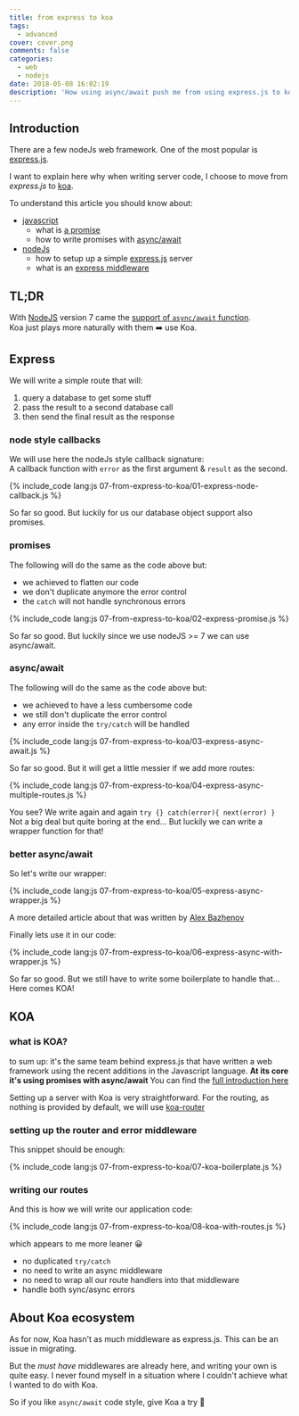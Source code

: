 ```yaml
---
title: from express to koa
tags:
  - advanced
cover: cover.png
comments: false
categories:
  - web
  - nodejs
date: 2018-05-08 16:02:19
description: 'How using async/await push me from using express.js to koa framework'
---
```



## Introduction

There are a few nodeJs web framework. One of the most popular is [express.js](https://expressjs.com/).

I want to explain here why when writing server code, I choose to move from *express.js* to [koa](https://koajs.com/).

<!-- more -->

To understand this article you should know about:

- [javascript](https://developer.mozilla.org/bm/docs/Web/JavaScript)
  - what is [a promise](https://developer.mozilla.org/en-US/docs/Web/JavaScript/Reference/Global_Objects/Promise)
  - how to write promises with [async/await](https://developer.mozilla.org/en-US/docs/Web/JavaScript/Reference/Statements/async_function)
- [nodeJs](https://nodejs.org/en/) 
  - how to setup up a simple [express.js](https://expressjs.com/) server
  - what is an [express middleware](https://expressjs.com/en/guide/writing-middleware.html)

## TL;DR

With [NodeJS](https://nodejs.org/en/) version 7 came the [support of `async/await` function](http://node.green/#ES2017-features-async-functions).  
Koa just plays more naturally with them ➡️ use Koa.

## Express

We will write a simple route that will:

1. query a database to get some stuff
2. pass the result to a second database call
3. then send the final result as the response

### node style callbacks

We will use here the nodeJs style callback signature:  
A callback function with `error` as the first argument & `result` as the second.

{% include_code lang:js 07-from-express-to-koa/01-express-node-callback.js %}

So far so good. 
But luckily for us our database object support also promises.

### promises

The following will do the same as the code above but:

- we achieved to flatten our code
- we don't duplicate anymore the error control
- the `catch` will not handle synchronous errors

{% include_code lang:js 07-from-express-to-koa/02-express-promise.js %}

So far so good. 
But luckily since we use nodeJS >= 7 we can use async/await.

### async/await

The following will do the same as the code above but:

- we achieved to have a less cumbersome code
- we still don't duplicate the error control
- any error inside the `try/catch` will be handled 

{% include_code lang:js 07-from-express-to-koa/03-express-async-await.js %}

So far so good. 
But it will get a little messier if we add more routes:

{% include_code lang:js 07-from-express-to-koa/04-express-async-multiple-routes.js %}

You see? 
We write again and again `try {} catch(error){ next(error) }`  
Not a big deal but quite boring at the end…
But luckily we can write a wrapper function for that! 

### better async/await

So let's write our wrapper: 

{% include_code lang:js 07-from-express-to-koa/05-express-async-wrapper.js %}

A more detailed article about that was written by [Alex Bazhenov](https://medium.com/@Abazhenov/using-async-await-in-express-with-node-8-b8af872c0016)

Finally lets use it in our code:

{% include_code lang:js 07-from-express-to-koa/06-express-async-with-wrapper.js %}

So far so good. 
But we still have to write some boilerplate to handle that…  
Here comes KOA!

## KOA

### what is KOA?

to sum up: it's the same team behind express.js that have written a web framework using the recent additions in the Javascript language.
__At its core it's using promises with async/await__
You can find the [full introduction here](https://koajs.com/#introduction)

Setting up a server with Koa is very straightforward.
For the routing, as nothing is provided by default, we will use [koa-router](https://www.npmjs.com/package/koa-router)

### setting up the router and error middleware

This snippet should be enough:

{% include_code lang:js 07-from-express-to-koa/07-koa-boilerplate.js %}

### writing our routes

And this is how we will write our application code:

{% include_code lang:js 07-from-express-to-koa/08-koa-with-routes.js %}

which appears to me more leaner 😀

- no duplicated `try/catch`
- no need to write an async middleware
- no need to wrap all our route handlers into that middleware 
- handle both sync/async errors

## About Koa ecosystem

As for now, Koa hasn't as much middleware as express.js. 
This can be an issue in migrating.

But the *must have* middlewares are already here, and writing your own is quite easy.
I never found myself in a situation where I couldn't achieve what I wanted to do with Koa.

So if you like `async/await` code style, give Koa a try 🙂
